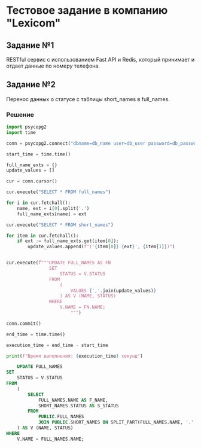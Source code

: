# Тестовое задание в компанию "Lexicom"
## Задание №1

RESTful сервис с использованием Fast API и Redis, который принимает и отдает данные по номеру телефона. 

## Задание №2

Перенос данных о статусе с таблицы short_names в full_names.

### Решение

```python
import psycopg2
import time

conn = psycopg2.connect("dbname=db_name user=db_user password=db_password")

start_time = time.time()

full_name_exts = {}
update_values = []

cur = conn.cursor()

cur.execute("SELECT * FROM full_names")

for i in cur.fetchall():
    name, ext = i[0].split('.')
    full_name_exts[name] = ext

cur.execute("SELECT * FROM short_names")

for item in cur.fetchall():
    if ext := full_name_exts.get(item[0]):
        update_values.append(f"('{item[0]}.{ext}', {item[1]})")


cur.execute(f"""UPDATE FULL_NAMES AS FN
                SET
                    STATUS = V.STATUS
                FROM
                    (
                        VALUES {','.join(update_values)}
                    ) AS V (NAME, STATUS)
                WHERE
                    V.NAME = FN.NAME;
                        """)

conn.commit()

end_time = time.time()

execution_time = end_time - start_time

print(f"Время выполнения: {execution_time} секунд")
```


```sql
    UPDATE FULL_NAMES
SET
	STATUS = V.STATUS
FROM
	(
		SELECT
			FULL_NAMES.NAME AS F_NAME,
			SHORT_NAMES.STATUS AS S_STATUS
		FROM
			PUBLIC.FULL_NAMES
			JOIN PUBLIC.SHORT_NAMES ON SPLIT_PART(FULL_NAMES.NAME, '.', 1) = SHORT_NAMES.NAME
	) AS V (NAME, STATUS)
WHERE
	V.NAME = FULL_NAMES.NAME;
```